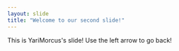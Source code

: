 ```yaml
---
layout: slide
title: "Welcome to our second slide!"
---
```

This is YariMorcus's slide!
Use the left arrow to go back!